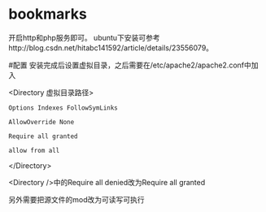 # bookmarks
开启http和php服务即可。
ubuntu下安装可参考http://blog.csdn.net/hitabc141592/article/details/23556079。

#配置
安装完成后设置虚拟目录，之后需要在/etc/apache2/apache2.conf中加入

\<Directory 虚拟目录路径>

	Options Indexes FollowSymLinks
	
	AllowOverride None
	
	Require all granted
	
	allow from all
	
\</Directory>

\<Directory />中的Require all denied改为Require all granted

另外需要把源文件的mod改为可读写可执行
